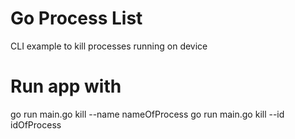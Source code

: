 # Go Process List

CLI example to kill processes running on device

# Run app with

go run main.go kill --name nameOfProcess
go run main.go kill --id idOfProcess
